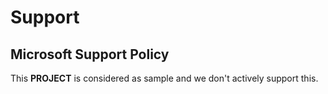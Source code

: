 # Support

## Microsoft Support Policy  

This **PROJECT** is considered as sample and we don't actively support this.
